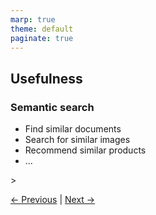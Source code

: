 ```yaml
---
marp: true
theme: default
paginate: true
---
```

## Usefulness

### **Semantic search**
- Find similar documents
- Search for similar images 
- Recommend similar products
- ...


<!--
mathematical representation of the semantic meaning of a text
-->>

[← Previous](001.1-what-means-embedding.md) | [Next →](002-embedding-models.md)
